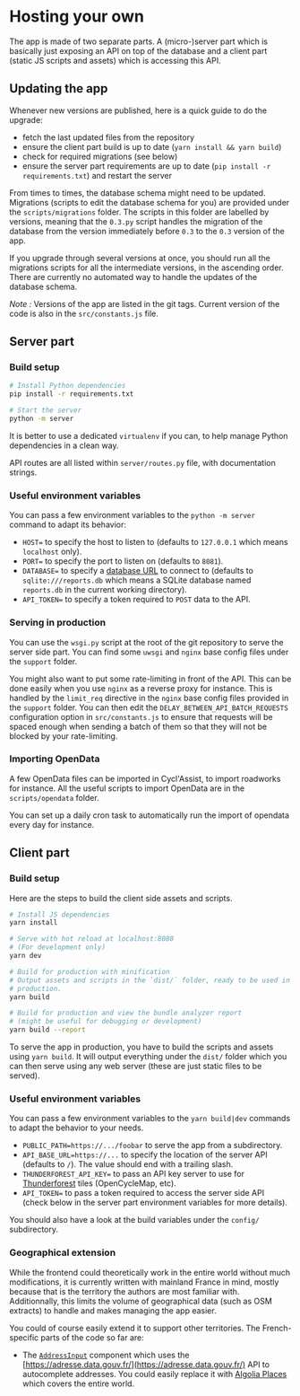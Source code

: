 Hosting your own
================

The app is made of two separate parts. A (micro-)server part which is
basically just exposing an API on top of the database and a client part
(static JS scripts and assets) which is accessing this API.

## Updating the app

Whenever new versions are published, here is a quick guide to do the upgrade:

* fetch the last updated files from the repository
* ensure the client part build is up to date
    (`yarn install && yarn build`)
* check for required migrations (see below)
* ensure the server part requirements are up to date (`pip install -r
    requirements.txt`) and restart the server

From times to times, the database schema might need to be updated. Migrations
(scripts to edit the database schema for you) are provided under the
`scripts/migrations` folder. The scripts in this folder are labelled by
versions, meaning that the `0.3.py` script handles the migration of the
database from the version immediately before `0.3` to the `0.3` version of the
app.

If you upgrade through several versions at once, you should run all the
migrations scripts for all the intermediate versions, in the ascending order.
There are currently no automated way to handle the updates of the database
schema.

_Note :_ Versions of the app are listed in the git tags. Current version of
the code is also in the `src/constants.js` file.


## Server part

### Build setup

``` bash
# Install Python dependencies
pip install -r requirements.txt

# Start the server
python -m server
```

It is better to use a dedicated `virtualenv` if you can, to help manage Python
dependencies in a clean way.

API routes are all listed within `server/routes.py` file, with documentation
strings.

### Useful environment variables

You can pass a few environment variables to the `python -m server` command to
adapt its behavior:

* `HOST=` to specify the host to listen to (defaults to `127.0.0.1` which
    means `localhost` only).
* `PORT=` to specify the port to listen on (defaults to `8081`).
* `DATABASE=` to specify a [database URL](http://docs.peewee-orm.com/en/latest/peewee/playhouse.html#db-url) to connect to (defaults to
    `sqlite:///reports.db` which means a SQLite database named `reports.db` in
    the current working directory).
* `API_TOKEN=` to specify a token required to `POST` data to the API.

### Serving in production

You can use the `wsgi.py` script at the root of the git repository to serve
the server side part. You can find some `uwsgi` and `nginx` base config files
under the `support` folder.

You might also want to put some rate-limiting in front of the API. This can be
done easily when you use `nginx` as a reverse proxy for instance. This is
handled by the `limit_req` directive in the `nginx` base config files provided
in the `support` folder. You can then edit the
`DELAY_BETWEEN_API_BATCH_REQUESTS` configuration option in `src/constants.js`
to ensure that requests will be spaced enough when sending a batch of them so
that they will not be blocked by your rate-limiting.

### Importing OpenData

A few OpenData files can be imported in Cycl'Assist, to import roadworks for
instance. All the useful scripts to import OpenData are in the
`scripts/opendata` folder.

You can set up a daily cron task to automatically run the import of opendata
every day for instance.


## Client part

### Build setup

Here are the steps to build the client side assets and scripts.

``` bash
# Install JS dependencies
yarn install

# Serve with hot reload at localhost:8080
# (For development only)
yarn dev

# Build for production with minification
# Output assets and scripts in the `dist/` folder, ready to be used in
# production.
yarn build

# Build for production and view the bundle analyzer report
# (might be useful for debugging or development)
yarn build --report
```

To serve the app in production, you have to build the scripts and assets using
`yarn build`. It will output everything under the `dist/` folder which you can
then serve using any web server (these are just static files to be served).


### Useful environment variables

You can pass a few environment variables to the `yarn build|dev` commands to
adapt the behavior to your needs.

* `PUBLIC_PATH=https://.../foobar` to serve the app from a subdirectory.
* `API_BASE_URL=https://...` to specify the location of the server API (defaults
    to `/`). The value should end with a trailing slash.
* `THUNDERFOREST_API_KEY=` to pass an API key server to use for
    [Thunderforest](http://thunderforest.com/) tiles (OpenCycleMap, etc).
* `API_TOKEN=` to pass a token required to access the server side API (check
    below in the server part environment variables for more details).

You should also have a look at the build variables under the `config/`
subdirectory.


### Geographical extension

While the frontend could theoretically work in the entire world without much
modifications, it is currently written with mainland France in mind, mostly
because that is the territory the authors are most familiar with.
Additionnally, this limits the volume of geographical data (such as OSM
extracts) to handle and makes managing the app easier.

You could of course easily extend it to support other territories. The
French-specific parts of the code so far are:
* The [`AddressInput`](https://framagit.org/phyks/cyclassist/blob/master/src/components/AddressInput.vue) component which uses the [https://adresse.data.gouv.fr/](https://adresse.data.gouv.fr/) API to autocomplete addresses. You could easily replace it with [Algolia Places](https://community.algolia.com/places/) which covers the entire world.
